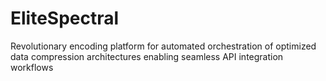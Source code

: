 # EliteSpectral
Revolutionary encoding platform for automated orchestration of optimized data compression architectures enabling seamless API integration workflows
